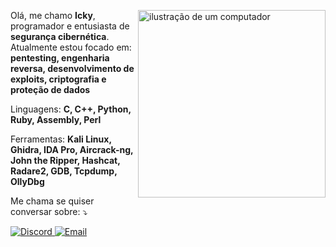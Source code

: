<img src="https://i.pinimg.com/736x/3f/97/da/3f97dacc76c29270a9e2da06c4c2c1a0.jpg" alt="ilustração de um computador" min-width="400px" max-width="300px" width="300px" align="right"> <p align="left"> Olá, me chamo <strong>Icky</strong>, programador e entusiasta de <strong>segurança cibernética</strong>.<br> Atualmente estou focado em: <strong>pentesting, engenharia reversa, desenvolvimento de exploits, criptografia e proteção de dados</strong> </p> <p align="left"> Linguagens: <strong>C, C++, Python, Ruby, Assembly, Perl</strong> </p> <p align="left"> Ferramentas: <strong>Kali Linux, Ghidra, IDA Pro, Aircrack-ng, John the Ripper, Hashcat, Radare2, GDB, Tcpdump, OllyDbg</strong> </p> <p align="left"> Me chama se quiser conversar sobre: ⤵ </p> <p align="left"> <a href="https://discord.com/users/1361121080038785227" title="Discord"> <img src="https://img.shields.io/badge/-Discord-000000?style=flat-square&logo=discord&logoColor=white" alt="Discord"/> </a> <a href="mailto:ickydemo@gmail.com" title="Email"> <img src="https://img.shields.io/badge/-Email-000000?style=flat-square&logo=gmail&logoColor=white" alt="Email"/> </a> </p>
